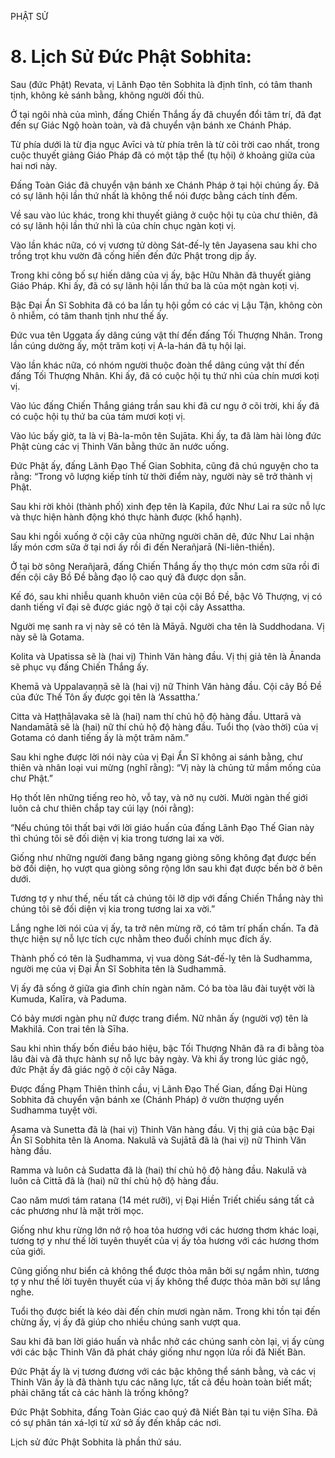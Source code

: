 PHẬT SỬ

# 8. Lịch Sử Đức Phật Sobhita:

Sau (đức Phật) Revata, vị Lãnh Đạo tên Sobhita là định tĩnh, có tâm thanh tịnh, không kẻ sánh bằng, không người đối thủ.

Ở tại ngôi nhà của mình, đấng Chiến Thắng ấy đã chuyển đổi tâm trí, đã đạt đến sự Giác Ngộ hoàn toàn, và đã chuyển vận bánh xe Chánh Pháp.

Từ phía dưới là từ địa ngục Avīci và từ phía trên là từ cõi trời cao nhất, trong cuộc thuyết giảng Giáo Pháp đã có một tập thể (tụ hội) ở khoảng giữa của hai nơi này.

Đấng Toàn Giác đã chuyển vận bánh xe Chánh Pháp ở tại hội chúng ấy. Đã có sự lãnh hội lần thứ nhất là không thể nói được bằng cách tính đếm.

Về sau vào lúc khác, trong khi thuyết giảng ở cuộc hội tụ của chư thiên, đã có sự lãnh hội lần thứ nhì là của chín chục ngàn koṭi vị.

Vào lần khác nữa, có vị vương tử dòng Sát-đế-lỵ tên Jayasena sau khi cho trồng trọt khu vườn đã cống hiến đến đức Phật trong dịp ấy.

Trong khi công bố sự hiến dâng của vị ấy, bậc Hữu Nhãn đã thuyết giảng Giáo Pháp. Khi ấy, đã có sự lãnh hội lần thứ ba là của một ngàn koṭi vị.

Bậc Đại Ẩn Sĩ Sobhita đã có ba lần tụ hội gồm có các vị Lậu Tận, không còn ô nhiễm, có tâm thanh tịnh như thế ấy.

Đức vua tên Uggata ấy dâng cúng vật thí đến đấng Tối Thượng Nhân. Trong lần cúng dường ấy, một trăm koṭi vị A-la-hán đã tụ hội lại.

Vào lần khác nữa, có nhóm người thuộc đoàn thể dâng cúng vật thí đến đấng Tối Thượng Nhân. Khi ấy, đã có cuộc hội tụ thứ nhì của chín mươi koṭi vị.

Vào lúc đấng Chiến Thắng giáng trần sau khi đã cư ngụ ở cõi trời, khi ấy đã có cuộc hội tụ thứ ba của tám mươi koṭi vị.

Vào lúc bấy giờ, ta là vị Bà-la-môn tên Sujāta. Khi ấy, ta đã làm hài lòng đức Phật cùng các vị Thinh Văn bằng thức ăn nước uống.

Đức Phật ấy, đấng Lãnh Đạo Thế Gian Sobhita, cũng đã chú nguyện cho ta rằng: “Trong vô lượng kiếp tính từ thời điểm này, người này sẽ trở thành vị Phật.

Sau khi rời khỏi (thành phố) xinh đẹp tên là Kapila, đức Như Lai ra sức nỗ lực và thực hiện hành động khó thực hành được (khổ hạnh).

Sau khi ngồi xuống ở cội cây của những người chăn dê, đức Như Lai nhận lấy món cơm sữa ở tại nơi ấy rồi đi đến Nerañjarā (Ni-liên-thiền).

Ở tại bờ sông Nerañjarā, đấng Chiến Thắng ấy thọ thực món cơm sữa rồi đi đến cội cây Bồ Đề bằng đạo lộ cao quý đã được dọn sẵn.

Kế đó, sau khi nhiễu quanh khuôn viên của cội Bồ Đề, bậc Vô Thượng, vị có danh tiếng vĩ đại sẽ được giác ngộ ở tại cội cây Assattha.

Người mẹ sanh ra vị này sẽ có tên là Māyā. Người cha tên là Suddhodana. Vị này sẽ là Gotama.

Kolita và Upatissa sẽ là (hai vị) Thinh Văn hàng đầu. Vị thị giả tên là Ānanda sẽ phục vụ đấng Chiến Thắng ấy.

Khemā và Uppalavaṇṇā sẽ là (hai vị) nữ Thinh Văn hàng đầu. Cội cây Bồ Đề của đức Thế Tôn ấy được gọi tên là ‘Assattha.’

Citta và Haṭṭhāḷavaka sẽ là (hai) nam thí chủ hộ độ hàng đầu. Uttarā và Nandamātā sẽ là (hai) nữ thí chủ hộ độ hàng đầu. Tuổi thọ (vào thời) của vị Gotama có danh tiếng ấy là một trăm năm.”

Sau khi nghe được lời nói này của vị Đại Ẩn Sĩ không ai sánh bằng, chư thiên và nhân loại vui mừng (nghĩ rằng): “Vị này là chủng tử mầm mống của chư Phật.”

Họ thốt lên những tiếng reo hò, vỗ tay, và nở nụ cười. Mười ngàn thế giới luôn cả chư thiên chắp tay cúi lạy (nói rằng):

“Nếu chúng tôi thất bại với lời giáo huấn của đấng Lãnh Đạo Thế Gian này thì chúng tôi sẽ đối diện vị kia trong tương lai xa vời.

Giống như những người đang băng ngang giòng sông không đạt được bến bờ đối diện, họ vượt qua giòng sông rộng lớn sau khi đạt được bến bờ ở bên dưới.

Tương tợ y như thế, nếu tất cả chúng tôi lỡ dịp với đấng Chiến Thắng này thì chúng tôi sẽ đối diện vị kia trong tương lai xa vời.”

Lắng nghe lời nói của vị ấy, ta trở nên mừng rỡ, có tâm trí phấn chấn. Ta đã thực hiện sự nỗ lực tích cực nhằm theo đuổi chính mục đích ấy.

Thành phố có tên là Sudhamma, vị vua dòng Sát-đế-lỵ tên là Sudhamma, người mẹ của vị Đại Ẩn Sĩ Sobhita tên là Sudhammā.

Vị ấy đã sống ở giữa gia đình chín ngàn năm. Có ba tòa lâu đài tuyệt vời là Kumuda, Kalīra, và Paduma.

Có bảy mươi ngàn phụ nữ được trang điểm. Nữ nhân ấy (người vợ) tên là Makhilā. Con trai tên là Sīha.

Sau khi nhìn thấy bốn điều báo hiệu, bậc Tối Thượng Nhân đã ra đi bằng tòa lâu đài và đã thực hành sự nỗ lực bảy ngày. Và khi ấy trong lúc giác ngộ, đức Phật ấy đã giác ngộ ở cội cây Nāga.

Được đấng Phạm Thiên thỉnh cầu, vị Lãnh Đạo Thế Gian, đấng Đại Hùng Sobhita đã chuyển vận bánh xe (Chánh Pháp) ở vườn thượng uyển Sudhamma tuyệt vời.

Asama và Sunetta đã là (hai vị) Thinh Văn hàng đầu. Vị thị giả của bậc Đại Ẩn Sĩ Sobhita tên là Anoma. Nakulā và Sujātā đã là (hai vị) nữ Thinh Văn hàng đầu.

Ramma và luôn cả Sudatta đã là (hai) thí chủ hộ độ hàng đầu. Nakulā và luôn cả Cittā đã là (hai) nữ thí chủ hộ độ hàng đầu.

Cao năm mươi tám ratana (14 mét rưỡi), vị Đại Hiền Triết chiếu sáng tất cả các phương như là mặt trời mọc.

Giống như khu rừng lớn nở rộ hoa tỏa hương với các hương thơm khác loại, tương tợ y như thế lời tuyên thuyết của vị ấy tỏa hương với các hương thơm của giới.

Cũng giống như biển cả không thể được thỏa mãn bởi sự ngắm nhìn, tương tợ y như thế lời tuyên thuyết của vị ấy không thể được thỏa mãn bởi sự lắng nghe.

Tuổi thọ được biết là kéo dài đến chín mươi ngàn năm. Trong khi tồn tại đến chừng ấy, vị ấy đã giúp cho nhiều chúng sanh vượt qua.

Sau khi đã ban lời giáo huấn và nhắc nhở các chúng sanh còn lại, vị ấy cùng với các bậc Thinh Văn đã phát cháy giống như ngọn lửa rồi đã Niết Bàn.

Đức Phật ấy là vị tương đương với các bậc không thể sánh bằng, và các vị Thinh Văn ấy là đã thành tựu các năng lực, tất cả đều hoàn toàn biết mất; phải chăng tất cả các hành là trống không?

Đức Phật Sobhita, đấng Toàn Giác cao quý đã Niết Bàn tại tu viện Sīha. Đã có sự phân tán xá-lợi từ xứ sở ấy đến khắp các nơi.

Lịch sử đức Phật Sobhita là phần thứ sáu.

